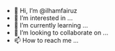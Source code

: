 - 👋 Hi, I’m @ilhamfairuz
- 👀 I’m interested in ...
- 🌱 I’m currently learning ...
- 💞️ I’m looking to collaborate on ...
- 📫 How to reach me ...

<!---
ilhamfairuz/ilhamfairuz is a ✨ special ✨ repository because its `README.md` (this file) appears on your GitHub profile.
You can click the Preview link to take a look at your changes.
--->
